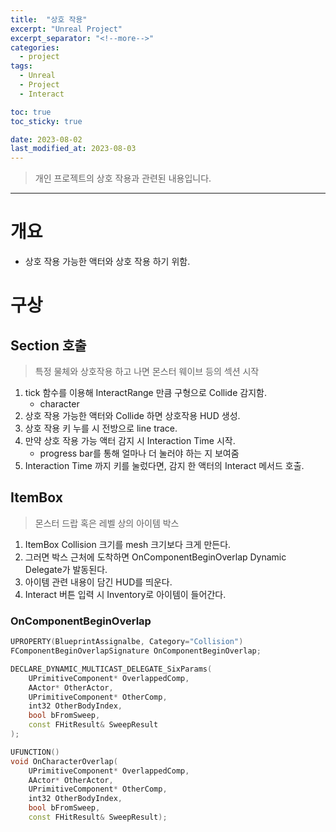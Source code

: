 ```yaml
---
title:  "상호 작용"
excerpt: "Unreal Project"
excerpt_separator: "<!--more-->"
categories:
  - project
tags:
  - Unreal
  - Project
  - Interact

toc: true
toc_sticky: true

date: 2023-08-02
last_modified_at: 2023-08-03
---
```

> 개인 프로젝트의 상호 작용과 관련된 내용입니다.  
---

# 개요
- 상호 작용 가능한 액터와 상호 작용 하기 위함.


# 구상
## Section 호출
> 특정 물체와 상호작용 하고 나면 몬스터 웨이브 등의 섹션 시작

1. tick 함수를 이용해 InteractRange 만큼 구형으로 Collide 감지함.
	- character
2. 상호 작용 가능한 액터와 Collide 하면 상호작용 HUD 생성.
3. 상호 작용 키 누를 시 전방으로 line trace.
4. 만약 상호 작용 가능 액터 감지 시 Interaction Time 시작.
	- progress bar를 통해 얼마나 더 눌러야 하는 지 보여줌
5. Interaction Time 까지 키를 눌렀다면, 감지 한 액터의 Interact 메서드 호출.


## ItemBox
> 몬스터 드랍 혹은 레벨 상의 아이템 박스

1. ItemBox Collision 크기를 mesh 크기보다 크게 만든다.
2. 그러면 박스 근처에 도착하면 OnComponentBeginOverlap Dynamic Delegate가 발동된다.
3. 아이템 관련 내용이 담긴 HUD를 띄운다.
4. Interact 버튼 입력 시 Inventory로 아이템이 들어간다.


### OnComponentBeginOverlap

```cpp
UPROPERTY(BlueprintAssignalbe, Category="Collision")
FComponentBeginOverlapSignature OnComponentBeginOverlap;

DECLARE_DYNAMIC_MULTICAST_DELEGATE_SixParams(
    UPrimitiveComponent* OverlappedComp,
	AActor* OtherActor,
	UPrimitiveComponent* OtherComp,
	int32 OtherBodyIndex,
	bool bFromSweep,
	const FHitResult& SweepResult
);

UFUNCTION()
void OnCharacterOverlap(
    UPrimitiveComponent* OverlappedComp,
	AActor* OtherActor,
	UPrimitiveComponent* OtherComp,
	int32 OtherBodyIndex,
	bool bFromSweep,
	const FHitResult& SweepResult);

```
